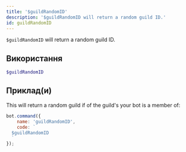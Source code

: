 ```yaml
---
title: '$guildRandomID'
description: '$guildRandomID will return a random guild ID.'
id: guildRandomID
---
```


`$guildRandomID` will return a random guild ID.

## Використання

```php
$guildRandomID
```

## Приклад(и)

This will return a random guild if of the guild's your bot is a member of:

```javascript
bot.command({
    name: 'guildRandomID',
    code: `
  $guildRandomID
  `
});
```
